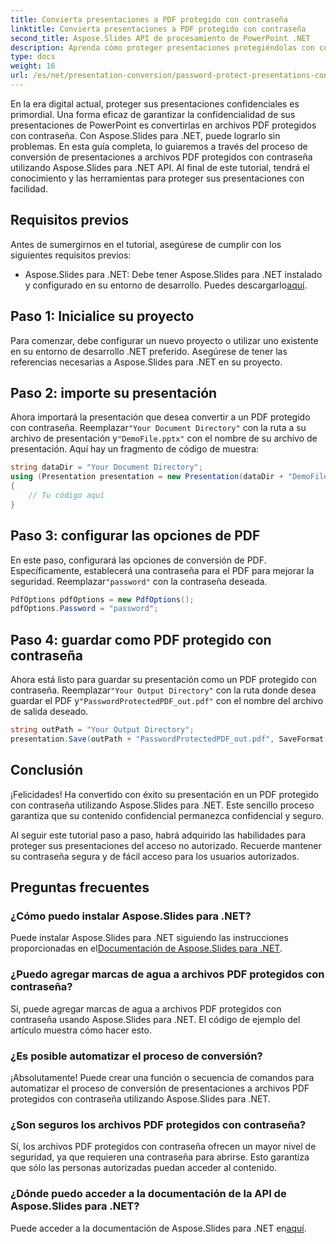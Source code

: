 ```yaml
---
title: Convierta presentaciones a PDF protegido con contraseña
linktitle: Convierta presentaciones a PDF protegido con contraseña
second_title: Aspose.Slides API de procesamiento de PowerPoint .NET
description: Aprenda cómo proteger presentaciones protegiéndolas con contraseña y convirtiéndolas a archivos PDF usando Aspose.Slides para .NET. Mejore la seguridad de los datos ahora.
type: docs
weight: 16
url: /es/net/presentation-conversion/password-protect-presentations-convert-to-password-protected-pdf/
---
```


En la era digital actual, proteger sus presentaciones confidenciales es primordial. Una forma eficaz de garantizar la confidencialidad de sus presentaciones de PowerPoint es convertirlas en archivos PDF protegidos con contraseña. Con Aspose.Slides para .NET, puede lograrlo sin problemas. En esta guía completa, lo guiaremos a través del proceso de conversión de presentaciones a archivos PDF protegidos con contraseña utilizando Aspose.Slides para .NET API. Al final de este tutorial, tendrá el conocimiento y las herramientas para proteger sus presentaciones con facilidad.

## Requisitos previos

Antes de sumergirnos en el tutorial, asegúrese de cumplir con los siguientes requisitos previos:

-  Aspose.Slides para .NET: Debe tener Aspose.Slides para .NET instalado y configurado en su entorno de desarrollo. Puedes descargarlo[aquí](https://releases.aspose.com/slides/net/).

## Paso 1: Inicialice su proyecto

Para comenzar, debe configurar un nuevo proyecto o utilizar uno existente en su entorno de desarrollo .NET preferido. Asegúrese de tener las referencias necesarias a Aspose.Slides para .NET en su proyecto.

## Paso 2: importe su presentación

Ahora importará la presentación que desea convertir a un PDF protegido con contraseña. Reemplazar`"Your Document Directory"` con la ruta a su archivo de presentación y`"DemoFile.pptx"` con el nombre de su archivo de presentación. Aquí hay un fragmento de código de muestra:

```csharp
string dataDir = "Your Document Directory";
using (Presentation presentation = new Presentation(dataDir + "DemoFile.pptx"))
{
    // Tu código aquí
}
```

## Paso 3: configurar las opciones de PDF

 En este paso, configurará las opciones de conversión de PDF. Específicamente, establecerá una contraseña para el PDF para mejorar la seguridad. Reemplazar`"password"` con la contraseña deseada.

```csharp
PdfOptions pdfOptions = new PdfOptions();
pdfOptions.Password = "password";
```

## Paso 4: guardar como PDF protegido con contraseña

 Ahora está listo para guardar su presentación como un PDF protegido con contraseña. Reemplazar`"Your Output Directory"` con la ruta donde desea guardar el PDF y`"PasswordProtectedPDF_out.pdf"` con el nombre del archivo de salida deseado.

```csharp
string outPath = "Your Output Directory";
presentation.Save(outPath + "PasswordProtectedPDF_out.pdf", SaveFormat.Pdf, pdfOptions);
```

## Conclusión

¡Felicidades! Ha convertido con éxito su presentación en un PDF protegido con contraseña utilizando Aspose.Slides para .NET. Este sencillo proceso garantiza que su contenido confidencial permanezca confidencial y seguro.

Al seguir este tutorial paso a paso, habrá adquirido las habilidades para proteger sus presentaciones del acceso no autorizado. Recuerde mantener su contraseña segura y de fácil acceso para los usuarios autorizados.

## Preguntas frecuentes

### ¿Cómo puedo instalar Aspose.Slides para .NET?

 Puede instalar Aspose.Slides para .NET siguiendo las instrucciones proporcionadas en el[Documentación de Aspose.Slides para .NET](https://docs.aspose.com/slides/net/).

### ¿Puedo agregar marcas de agua a archivos PDF protegidos con contraseña?

Sí, puede agregar marcas de agua a archivos PDF protegidos con contraseña usando Aspose.Slides para .NET. El código de ejemplo del artículo muestra cómo hacer esto.

### ¿Es posible automatizar el proceso de conversión?

¡Absolutamente! Puede crear una función o secuencia de comandos para automatizar el proceso de conversión de presentaciones a archivos PDF protegidos con contraseña utilizando Aspose.Slides para .NET.

### ¿Son seguros los archivos PDF protegidos con contraseña?

Sí, los archivos PDF protegidos con contraseña ofrecen un mayor nivel de seguridad, ya que requieren una contraseña para abrirse. Esto garantiza que sólo las personas autorizadas puedan acceder al contenido.

### ¿Dónde puedo acceder a la documentación de la API de Aspose.Slides para .NET?

Puede acceder a la documentación de Aspose.Slides para .NET en[aquí](https://reference.aspose.com/slides/net/).